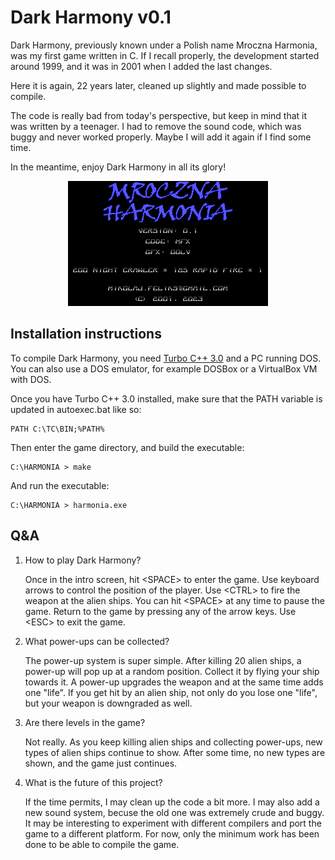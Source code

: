 # Dark Harmony v0.1

Dark Harmony, previously known under a Polish name Mroczna Harmonia, was my first
game written in C. If I recall properly, the development started around 1999,
and it was in 2001 when I added the last changes.

Here it is again, 22 years later, cleaned up slightly and made possible to compile.

The code is really bad from today's perspective, but keep in mind that it was
written by a teenager. I had to remove the sound code, which was buggy and
never worked properly. Maybe I will add it again if I find some time.

In the meantime, enjoy Dark Harmony in all its glory!

<div align="center">
    <img src="showcase.gif" />
</div>

## Installation instructions

To compile Dark Harmony, you need [Turbo C++ 3.0](https://winworldpc.com/product/turbo-c/3x)
and a PC running DOS. You can also use a DOS emulator, for example DOSBox or 
a VirtualBox VM with DOS.

Once you have Turbo C++ 3.0 installed, make sure that the PATH variable is updated 
in autoexec.bat like so:

    PATH C:\TC\BIN;%PATH%

Then enter the game directory, and build the executable:

    C:\HARMONIA > make

And run the executable:

    C:\HARMONIA > harmonia.exe

## Q&A

1. How to play Dark Harmony?

    Once in the intro screen, hit \<SPACE\> to enter the game. Use keyboard arrows to control 
    the position of the player. Use \<CTRL\> to fire the weapon at the alien ships. You can
    hit \<SPACE\> at any time to pause the game. Return to the game by pressing any of the
    arrow keys. Use \<ESC\> to exit the game.

2. What power-ups can be collected? 

    The power-up system is super simple. After killing 20 alien ships, a power-up will
    pop up at a random position. Collect it by flying your ship towards it. A power-up
    upgrades the weapon and at the same time adds one "life". If you get hit by an alien
    ship, not only do you lose one "life", but your weapon is downgraded as well.

3. Are there levels in the game?

    Not really. As you keep killing alien ships and collecting power-ups, new types of alien
    ships continue to show. After some time, no new types are shown, and the game just
    continues. 

4. What is the future of this project?

    If the time permits, I may clean up the code a bit more. I may also add a new sound system,
    becuse the old one was extremely crude and buggy. It may be interesting to experiment
    with different compilers and port the game to a different platform. For now, only the minimum
    work has been done to be able to compile the game. 
